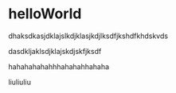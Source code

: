 # helloWorld
dhaksdkasjdklajslkdjklasjkdjlksdfjkshdfkhdskvds

dasdkljaklsdjklajskdjskfjksdf



hahahahahahhhahahahhahaha


liuliuliu